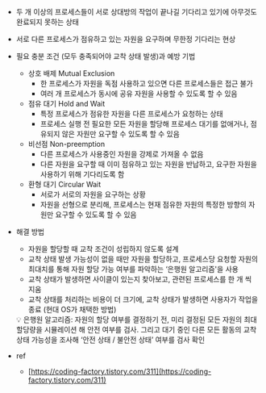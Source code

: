 - 두 개 이상의 프로세스들이 서로 상대방의 작업이 끝나길 기다리고 있기에 아무것도 완료되지 못하는 상태
- 서로 다른 프로세스가 점유하고 있는 자원을 요구하며 무한정 기다리는 현상
- 필요 충분 조건 (모두 충족되어야 교착 상태 발생)과 예방 기법
    - 상호 배제 Mutual Exclusion
        - 한 프로세스가 자원을 독점 사용하고 있으면 다른 프로세스들은 접근 불가
        - 여러 개 프로세스가 동시에 공유 자원을 사용할 수 있도록 할 수 있음
    - 점유 대기 Hold and Wait
        - 특정 프로세스가 점유한 자원을 다른 프로세스가 요청하는 상태
        - 프로세스 실행 전 필요한 모든 자원을 할당해 프로세스 대기를 없애거나, 점유되지 않은 자원만 요구할 수 있도록 할 수 있음
    - 비선점 Non-preemption
        - 다른 프로세스가 사용중인 자원을 강제로 가져올 수 없음
        - 다른 자원을 요구할 때 이미 점유하고 있는 자원을 반납하고, 요구한 자원을 사용하기 위해 기다리도록 함
    - 환형 대기 Circular Wait
        - 서로가 서로의 자원을 요구하는 상황
        - 자원을 선형으로 분리해, 프로세스는 현재 점유한 자원의 특정한 방향의 자원만 요구할 수 있도록 할 수 있음
- 해결 방법
    - 자원을 할당할 때 교착 조건이 성립하지 않도록 설계
    - 교착 상태 발생 가능성이 없을 때만 자원을 할당하고, 프로세스당 요청할 자원의 최대치를 통해 자원 할당 가능 여부를 파악하는 ‘은행원 알고리즘'을 사용
    - 교착 상태가 발생하면 사이클이 있는지 찾아보고, 관련된 프로세스를 한 개 씩 지움
    - 교착 상태를 처리하는 비용이 더 크기에, 교착 상태가 발생하면 사용자가 작업을 종료 (현대 OS가 채택한 방법)
    
    <aside>
    💡 은행원 알고리즘: 자원의 할당 여부를 결정하기 전, 미리 결정된 모든 자원의 최대 할당량을 시뮬레이션 해 안전 여부를 검사. 그리고 대기 중인 다른 모든 활동의 교착 상태 가능성을 조사해 ‘안전 상태 / 불안전 상태’ 여부를 검사 확인
    
    </aside>
    
- ref
    - [https://coding-factory.tistory.com/311](https://coding-factory.tistory.com/311)